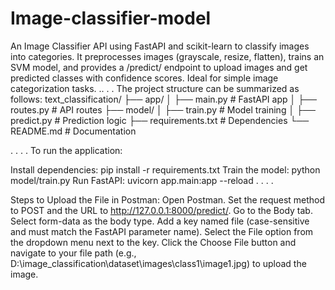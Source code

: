 # Image-classifier-model
An Image Classifier API using FastAPI and scikit-learn to classify images into categories. It preprocesses images (grayscale, resize, flatten), trains an SVM model, and provides a /predict/ endpoint to upload images and get predicted classes with confidence scores. Ideal for simple image categorization tasks.
..
.
.
The project structure can be summarized as follows:
text_classification/
├── app/
│   ├── main.py         # FastAPI app
│   ├── routes.py       # API routes
├── model/
│   ├── train.py        # Model training
│   ├── predict.py      # Prediction logic
├── requirements.txt    # Dependencies
└── README.md          # Documentation

.
.
.
.
To run the application:

Install dependencies: pip install -r requirements.txt
Train the model: python model/train.py
Run FastAPI: uvicorn app.main:app --reload
.
.
.
.


Steps to Upload the File in Postman:
Open Postman.
Set the request method to POST and the URL to http://127.0.0.1:8000/predict/.
Go to the Body tab.
Select form-data as the body type.
Add a key named file (case-sensitive and must match the FastAPI parameter name).
Select the File option from the dropdown menu next to the key.
Click the Choose File button and navigate to your file path (e.g., D:\image_classification\dataset\images\class1\image1.jpg) to upload the image.
